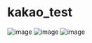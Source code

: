 # kakao_test


![image](https://user-images.githubusercontent.com/48535792/209726601-733bfde4-e690-4cdc-82fe-95345c501610.png)
![image](https://user-images.githubusercontent.com/48535792/209726606-9105977c-f197-4ec2-8c02-39cc969e04bf.png)
![image](https://user-images.githubusercontent.com/48535792/209726611-6c879a88-cfec-4a1d-b8be-2ff370c367cc.png)

